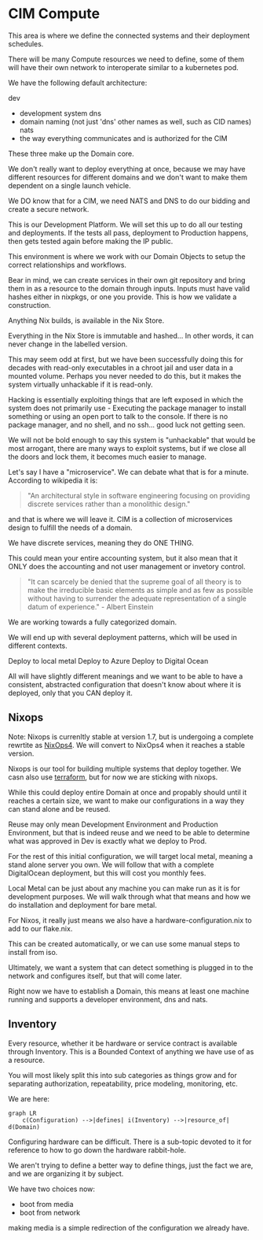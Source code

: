 # CIM Compute
This area is where we define the connected systems and their deployment schedules.

There will be many Compute resources we need to define, some of them will have their own network to interoperate similar to a kubernetes pod.

We have the following default architecture:

dev
- development system
dns
- domain naming (not just 'dns' other names as well, such as CID names)
nats
- the way everything communicates and is authorized for the CIM

These three make up the Domain core.

We don't really want to deploy everything at once, because we may have different resources for different domains and we don't want to make them dependent on a single launch vehicle.

We DO know that for a CIM, we need NATS and DNS to do our bidding and create a secure network.

This is our Development Platform.  We will set this up to do all our testing and deployments.  If the tests all pass, deployment to Production happens, then gets tested again before making the IP public.

This environment is where we work with our Domain Objects to setup the correct relationships and workflows.

Bear in mind, we can create services in their own git repository and bring them in as a resource to the domain through inputs. Inputs must have valid hashes either in nixpkgs, or one you provide. This is how we validate a construction.

Anything Nix builds, is available in the Nix Store.

Everything in the Nix Store is immutable and hashed... In other words, it can never change in the labelled version.

This may seem odd at first, but we have been successfully doing this for decades with read-only executables in a chroot jail and user data in a mounted volume. Perhaps you never needed to do this, but it makes the system virtually unhackable if it is read-only.

Hacking is essentially exploiting things that are left exposed in which the system does not primarily use - Executing the package manager to install something or using an open port to talk to the console. If there is no package manager, and no shell, and no ssh... good luck not getting seen.

We will not be bold enough to say this system is "unhackable" that would be most arrogant, there are many ways to exploit systems, but if we close all the doors and lock them, it becomes much easier to manage.

Let's say I have a "microservice". We can debate what that is for a minute. According to wikipedia it is:
>"An architectural style in software engineering focusing on providing discrete services rather than a monolithic design."

and that is where we will leave it. CIM is a collection of microservices design to fulfill the needs of a domain.

We have discrete services, meaning they do ONE THING.

This could mean your entire accounting system, but it also mean that it ONLY does the accounting and not user management or invetory control.

>"It can scarcely be denied that the supreme goal of all theory is to make the irreducible basic elements as simple and as few as possible without having to surrender the adequate representation of a single datum of experience." - Albert Einstein

We are working towards a fully categorized domain.

We will end up with several deployment patterns, which will be used in different contexts.

Deploy to local metal
Deploy to Azure
Deploy to Digital Ocean

All will have slightly different meanings and we want to be able to have a consistent, abstracted configuration that doesn't know about where it is deployed, only that you CAN deploy it.

## Nixops
Note: Nixops is currenltly stable at version 1.7, but is undergoing a complete rewrtite as [NixOps4](https://github.com/nixops4/nixops4). We will convert to NixOps4 when it reaches a stable version.

Nixops is our tool for building multiple systems that deploy together.
We casn also use [terraform](https://github.com/terranix/terranix), but for now we are sticking with nixops.

While this could deploy entire Domain at once and propably should until it reaches a certain size, we want to make our configurations in a way they can stand alone and be reused.

Reuse may only mean Development Environment and Production Environment, but that is indeed reuse and we need to be able to determine what was approved in Dev is exactly what we deploy to Prod.

For the rest of this initial configuration, we will target local metal, meaning a stand alone server you own. We will follow that with a complete DigitalOcean deployment, but this will cost you monthly fees.

Local Metal can be just about any machine you can make run as it is for development purposes.  We will walk through what that means and how we do installation and deployment for bare metal.

For Nixos, it really just means we also have a hardware-configuration.nix to add to our flake.nix.

This can be created automatically, or we can use some manual steps to install from iso.

Ultimately, we want a system that can detect something is plugged in to the network and configures itself, but that will come later.

Right now we have to establish a Domain, this means at least one machine running and supports a developer environment, dns and nats.

## Inventory
Every resource, whether it be hardware or service contract is available through Inventory. This is a Bounded Context of anything we have use of as a resource.

You will most likely split this into sub categories as things grow and for separating authorization, repeatability, price modeling, monitoring, etc.

We are here:

```mermaid
graph LR
    c(Configuration) -->|defines| i(Inventory) -->|resource_of| d(Domain)
```

Configuring hardware can be difficult. There is a sub-topic devoted to it for reference to how to go down the hardware rabbit-hole.

We aren't trying to define a better way to define things, just the fact we are, and we are organizing it by subject.

We have two choices now:
- boot from media
- boot from network

making media is a simple redirection of the configuration we already have.